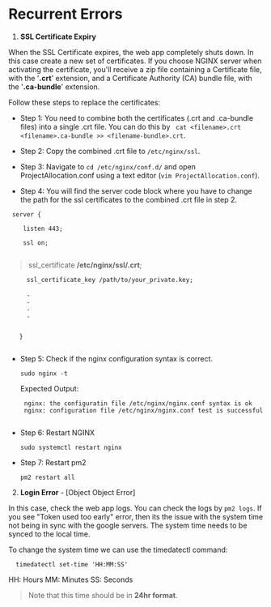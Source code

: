 # Recurrent Errors

1. **SSL Certificate Expiry**

  When the SSL Certificate expires, the web app completely shuts down. In this case create a new set of certificates. If you choose NGINX server when activating the certificate, you'll receive a zip file containing a Certificate file, with the '**.crt**' extension, and a Certificate Authority (CA) bundle file, with the '**.ca-bundle**' extension.
  
  
  Follow these steps to replace the certificates:
  
  - Step 1: You need to combine both the certificates (.crt and .ca-bundle files) into a single .crt file. You can do this by ``` cat <filename>.crt <filename>.ca-bundle >> <filename-bundle>.crt```.
  
  - Step 2: Copy the combined .crt file to ```/etc/nginx/ssl```.
  
  - Step 3: Navigate to ```cd /etc/nginx/conf.d/``` and open ProjectAllocation.conf using a text editor (``` vim ProjectAllocation.conf ```).
  
  - Step 4: You will find the server code block where you have to change the path for the ssl certificates to the combined .crt file in step 2.
      
  ```
   server {

      listen 443;

      ssl on;
      
  ```

   >  ssl_certificate **/etc/nginx/ssl/<filename-bundle>.crt**;
 
 ```
      ssl_certificate_key /path/to/your_private.key;
        
      .
      .
      .
      .
      
     
    }
      
  ```
  - Step 5: Check if the nginx configuration syntax is correct. 
      
      ``` sudo nginx -t ```
      
      Expected Output:
      
      ``` 
       nginx: the configuratin file /etc/nginx/nginx.conf syntax is ok
       nginx: configuration file /etc/nginx/nginx.conf test is successful
       
      ```
      
   - Step 6: Restart NGINX
        
        ``` sudo systemctl restart nginx ```
    
   - Step 7: Restart pm2
        
        ``` pm2 restart all ```
  
  
2. **Login Error** - [Object Object Error]
  
  In this case, check the web app logs. You can check the logs by ```pm2 logs```. If you see "Token used too early" error, then its the issue with the system time not being in sync with the google servers. The system time needs to be synced to the local time. 
  
  To change the system time we can use the timedatectl command:
  
  ``` 
    timedatectl set-time 'HH:MM:SS'
  ```
  HH: Hours 
  MM: Minutes
  SS: Seconds
  > Note that this time should be in **24hr format**.
